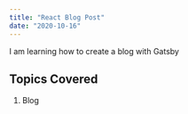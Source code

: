```yaml
---
title: "React Blog Post"
date: "2020-10-16"
---
```


I am learning how to create a blog with Gatsby

## Topics Covered

1. Blog